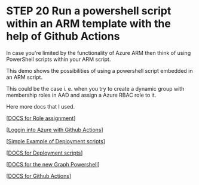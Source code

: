 # STEP 20 Run a powershell script within an ARM template with the help of Github Actions

In case you're limited by the functionality of Azure ARM then think of using PowerShell scripts within your ARM script.

This demo shows the possibilities of using a powershell script embedded in an ARM script. 

This could be the case i. e. when you try to create a dynamic group with membership roles in AAD and assign a Azure RBAC role to it. 

Here more docs that I used.

[[DOCS for Role assignment](https://docs.microsoft.com/en-us/azure/role-based-access-control/role-assignments-template)]

[[Loggin into Azure with Github Actions](https://www.techielass.com/create-azure-credentials-for-use-in-github-actions/)]

[[Simple Example of Deployment scripts](https://github.com/Azure/azure-docs-json-samples/blob/master/deployment-script/deploymentscript-helloworld-primaryscripturi.json)]

[[DOCS for Deployment scripts](https://docs.microsoft.com/en-us/azure/azure-resource-manager/templates/deployment-script-template)]

[[DOCS for the new Graph Powershell](https://docs.microsoft.com/en-us/powershell/microsoftgraph/get-started?view=graph-powershell-1.0)]

[[DOCS for Github Actions](https://docs.microsoft.com/en-us/azure/azure-resource-manager/templates/deploy-github-actions?tabs=userlevel)]
